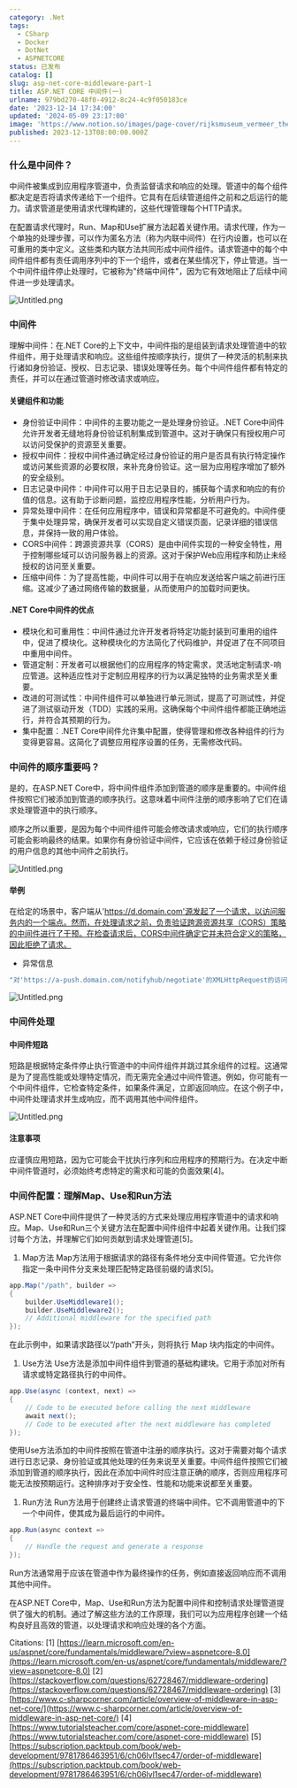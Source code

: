 ```yaml
---
category: .Net
tags:
  - CSharp
  - Docker
  - DotNet
  - ASPNETCORE
status: 已发布
catalog: []
slug: asp-net-core-middleware-part-1
title: ASP.NET CORE 中间件(一)
urlname: 979bd270-48f0-4912-8c24-4c9f050183ce
date: '2023-12-14 17:34:00'
updated: '2024-05-09 23:17:00'
image: 'https://www.notion.so/images/page-cover/rijksmuseum_vermeer_the_milkmaid.jpg'
published: 2023-12-13T08:00:00.000Z
---
```


### 什么是中间件？


中间件被集成到应用程序管道中，负责监督请求和响应的处理。管道中的每个组件都决定是否将请求传递给下一个组件。它具有在后续管道组件之前和之后运行的能力。请求管道是使用请求代理构建的，这些代理管理每个HTTP请求。


在配置请求代理时，Run、Map和Use扩展方法起着关键作用。请求代理，作为一个单独的处理步骤，可以作为匿名方法（称为内联中间件）在行内设置，也可以在可重用的类中定义。这些类和内联方法共同形成中间件组件。请求管道中的每个中间件组件都有责任调用序列中的下一个组件，或者在某些情况下，停止管道。当一个中间件组件停止处理时，它被称为"终端中间件"，因为它有效地阻止了后续中间件进一步处理请求。


![Untitled.png](https://prod-files-secure.s3.us-west-2.amazonaws.com/5d24fe63-e567-4804-86f9-9fdc62e13082/da807807-d02d-4fa1-86b6-db45e4678714/Untitled.png?X-Amz-Algorithm=AWS4-HMAC-SHA256&X-Amz-Content-Sha256=UNSIGNED-PAYLOAD&X-Amz-Credential=ASIAZI2LB466VCPZYVLD%2F20250326%2Fus-west-2%2Fs3%2Faws4_request&X-Amz-Date=20250326T054029Z&X-Amz-Expires=3600&X-Amz-Security-Token=IQoJb3JpZ2luX2VjELz%2F%2F%2F%2F%2F%2F%2F%2F%2F%2FwEaCXVzLXdlc3QtMiJIMEYCIQDHLQYKNOGowBiABNZKpD%2FLn1uLMF%2FoUc7G93CgI8ylOQIhAKVi9NXmOV7y5px4EkkGD2a69j7hZBsDo0%2Brbe0h98UVKv8DCCUQABoMNjM3NDIzMTgzODA1Igwlf5HrH7JHfPiWTGkq3ANnqdClItemM4yDFiguBgpkVmnqnMOqJ5b8hCLYsrmwngZo4XHF1clQIkIgk0WU%2Fi0SL5Ufgo0metqjuVSlZbQmnF7V9WEw0To%2B%2FYwSPo%2BNNWxby94mjzsxtML6BC9FZfZnv4%2B9XE9soFhwFmibvKgUx5%2BOmLR7vWL%2FqhvXK1OXFM9Z%2BTDL%2BVlDgqh8JYAKCAjRFbbQepyXAV3slnzXYqNNRfzImlL9drrizV49x0ghGbltMBAi9W%2Fr7flZIgEO3Qljdm2uirxvJax0ftw9wuGD%2FA74t2PdpkWI8oagJoImINQeF37KUWWhcxLA5b2Z5Ui1Eu5TvOWJAGWs4cZfXRxuvheVdPDoueH7PXEjAe6urDYJY1HQjuQ4y8%2FHZNjoim18z0QQ4y%2BrGw5AHBqgAfOssWD6UBtoRxQuACKYahzTybaQ5iJ4AoSLmi3pgwkuwo1nFQLZDxCGIUzfKw0szMgKQa5k3x2s0ulG3TuRnFtYGPTB7IzNm8rKsbdx7GO2%2B5ixh0oEDhDnuG6OQxvwemK42jSXKkDWyRjsLGTqf6I3C2Bbukfeyqy5gNw95fdXLaVABDAAq3SyvFiD0We0XXH27w5CP0%2BgOi3OWo792oKKChe3K4hnr78T%2BXjSeDDq542%2FBjqkARY2h3XCEQXOPbYUJbiwUIg7XR%2BJFJhWeVNkloiSML8UUQjq2tM4uvn%2BW9S6FtHv6fZP%2FZEElj1TynUoYCbG6EXMUZnU0TjMCYsORRimawJu4tw1My8WoInSTtZGPOfEurb27dBzSNRPuQTmWK0LljQRPIxwYppot31NMya1xlmukpNDnLkNFUxgwwN6QeLOC2FOfkvqODQFPZ4ThxLx4drlnXkZ&X-Amz-Signature=edde9d898d7a5981339a4cc65ce23d48f341845cd5719e4c45888f27f5c7522a&X-Amz-SignedHeaders=host&x-id=GetObject)


### 中间件


理解中间件：在.NET Core的上下文中，中间件指的是组装到请求处理管道中的软件组件，用于处理请求和响应。这些组件按顺序执行，提供了一种灵活的机制来执行诸如身份验证、授权、日志记录、错误处理等任务。每个中间件组件都有特定的责任，并可以在通过管道时修改请求或响应。


#### 关键组件和功能

- 身份验证中间件：中间件的主要功能之一是处理身份验证。.NET Core中间件允许开发者无缝地将身份验证机制集成到管道中。这对于确保只有授权用户可以访问受保护的资源至关重要。
- 授权中间件：授权中间件通过确定经过身份验证的用户是否具有执行特定操作或访问某些资源的必要权限，来补充身份验证。这一层为应用程序增加了额外的安全级别。
- 日志记录中间件：中间件可以用于日志记录目的，捕获每个请求和响应的有价值的信息。这有助于诊断问题，监控应用程序性能，分析用户行为。
- 异常处理中间件：在任何应用程序中，错误和异常都是不可避免的。中间件便于集中处理异常，确保开发者可以实现自定义错误页面，记录详细的错误信息，并保持一致的用户体验。
- CORS中间件：跨源资源共享（CORS）是由中间件实现的一种安全特性，用于控制哪些域可以访问服务器上的资源。这对于保护Web应用程序和防止未经授权的访问至关重要。
- 压缩中间件：为了提高性能，中间件可以用于在响应发送给客户端之前进行压缩。这减少了通过网络传输的数据量，从而使用户的加载时间更快。

#### .NET Core中间件的优点

- 模块化和可重用性：中间件通过允许开发者将特定功能封装到可重用的组件中，促进了模块化。这种模块化的方法简化了代码维护，并促进了在不同项目中重用中间件。
- 管道定制：开发者可以根据他们的应用程序的特定需求，灵活地定制请求-响应管道。这种适应性对于定制应用程序的行为以满足独特的业务需求至关重要。
- 改进的可测试性：中间件组件可以单独进行单元测试，提高了可测试性，并促进了测试驱动开发（TDD）实践的采用。这确保每个中间件组件都能正确地运行，并符合其预期的行为。
- 集中配置：.NET Core中间件允许集中配置，使得管理和修改各种组件的行为变得更容易。这简化了调整应用程序设置的任务，无需修改代码。

### 中间件的顺序重要吗？


是的，在ASP.NET Core中，将中间件组件添加到管道的顺序是重要的。中间件组件按照它们被添加到管道的顺序执行。这意味着中间件注册的顺序影响了它们在请求处理管道中的执行顺序。


顺序之所以重要，是因为每个中间件组件可能会修改请求或响应，它们的执行顺序可能会影响最终的结果。如果你有身份验证中间件，它应该在依赖于经过身份验证的用户信息的其他中间件之前执行。


![Untitled.png](https://prod-files-secure.s3.us-west-2.amazonaws.com/5d24fe63-e567-4804-86f9-9fdc62e13082/24f795a2-1c5a-4a6b-a0d8-2afb160076f1/Untitled.png?X-Amz-Algorithm=AWS4-HMAC-SHA256&X-Amz-Content-Sha256=UNSIGNED-PAYLOAD&X-Amz-Credential=ASIAZI2LB466VCPZYVLD%2F20250326%2Fus-west-2%2Fs3%2Faws4_request&X-Amz-Date=20250326T054029Z&X-Amz-Expires=3600&X-Amz-Security-Token=IQoJb3JpZ2luX2VjELz%2F%2F%2F%2F%2F%2F%2F%2F%2F%2FwEaCXVzLXdlc3QtMiJIMEYCIQDHLQYKNOGowBiABNZKpD%2FLn1uLMF%2FoUc7G93CgI8ylOQIhAKVi9NXmOV7y5px4EkkGD2a69j7hZBsDo0%2Brbe0h98UVKv8DCCUQABoMNjM3NDIzMTgzODA1Igwlf5HrH7JHfPiWTGkq3ANnqdClItemM4yDFiguBgpkVmnqnMOqJ5b8hCLYsrmwngZo4XHF1clQIkIgk0WU%2Fi0SL5Ufgo0metqjuVSlZbQmnF7V9WEw0To%2B%2FYwSPo%2BNNWxby94mjzsxtML6BC9FZfZnv4%2B9XE9soFhwFmibvKgUx5%2BOmLR7vWL%2FqhvXK1OXFM9Z%2BTDL%2BVlDgqh8JYAKCAjRFbbQepyXAV3slnzXYqNNRfzImlL9drrizV49x0ghGbltMBAi9W%2Fr7flZIgEO3Qljdm2uirxvJax0ftw9wuGD%2FA74t2PdpkWI8oagJoImINQeF37KUWWhcxLA5b2Z5Ui1Eu5TvOWJAGWs4cZfXRxuvheVdPDoueH7PXEjAe6urDYJY1HQjuQ4y8%2FHZNjoim18z0QQ4y%2BrGw5AHBqgAfOssWD6UBtoRxQuACKYahzTybaQ5iJ4AoSLmi3pgwkuwo1nFQLZDxCGIUzfKw0szMgKQa5k3x2s0ulG3TuRnFtYGPTB7IzNm8rKsbdx7GO2%2B5ixh0oEDhDnuG6OQxvwemK42jSXKkDWyRjsLGTqf6I3C2Bbukfeyqy5gNw95fdXLaVABDAAq3SyvFiD0We0XXH27w5CP0%2BgOi3OWo792oKKChe3K4hnr78T%2BXjSeDDq542%2FBjqkARY2h3XCEQXOPbYUJbiwUIg7XR%2BJFJhWeVNkloiSML8UUQjq2tM4uvn%2BW9S6FtHv6fZP%2FZEElj1TynUoYCbG6EXMUZnU0TjMCYsORRimawJu4tw1My8WoInSTtZGPOfEurb27dBzSNRPuQTmWK0LljQRPIxwYppot31NMya1xlmukpNDnLkNFUxgwwN6QeLOC2FOfkvqODQFPZ4ThxLx4drlnXkZ&X-Amz-Signature=67b0ae4c657c4d74b209adcdc8f876d425074214fddcbadd5f8a0d8c5a8ad5e0&X-Amz-SignedHeaders=host&x-id=GetObject)


#### 举例


在给定的场景中，客户端从'https://d.domain.com'源发起了一个请求，以访问服务内的一个端点。然而，在处理请求之前，负责验证跨源资源共享（CORS）策略的中间件进行了干预。在检查请求后，CORS中间件确定它并未符合定义的策略，因此拒绝了请求。

- 异常信息

```c#
"对'https://a-push.domain.com/notifyhub/negotiate'的XMLHttpRequest的访问，源自'https://d.domain.com'，已被CORS策略阻止：预检请求的响应未通过访问控制检查：请求的资源上没有'Access-Control-Allow-Origin'头。"[1][2][3]
```


![Untitled.png](https://prod-files-secure.s3.us-west-2.amazonaws.com/5d24fe63-e567-4804-86f9-9fdc62e13082/371d9517-dafe-4432-94b7-2d14d1593167/Untitled.png?X-Amz-Algorithm=AWS4-HMAC-SHA256&X-Amz-Content-Sha256=UNSIGNED-PAYLOAD&X-Amz-Credential=ASIAZI2LB466VCPZYVLD%2F20250326%2Fus-west-2%2Fs3%2Faws4_request&X-Amz-Date=20250326T054029Z&X-Amz-Expires=3600&X-Amz-Security-Token=IQoJb3JpZ2luX2VjELz%2F%2F%2F%2F%2F%2F%2F%2F%2F%2FwEaCXVzLXdlc3QtMiJIMEYCIQDHLQYKNOGowBiABNZKpD%2FLn1uLMF%2FoUc7G93CgI8ylOQIhAKVi9NXmOV7y5px4EkkGD2a69j7hZBsDo0%2Brbe0h98UVKv8DCCUQABoMNjM3NDIzMTgzODA1Igwlf5HrH7JHfPiWTGkq3ANnqdClItemM4yDFiguBgpkVmnqnMOqJ5b8hCLYsrmwngZo4XHF1clQIkIgk0WU%2Fi0SL5Ufgo0metqjuVSlZbQmnF7V9WEw0To%2B%2FYwSPo%2BNNWxby94mjzsxtML6BC9FZfZnv4%2B9XE9soFhwFmibvKgUx5%2BOmLR7vWL%2FqhvXK1OXFM9Z%2BTDL%2BVlDgqh8JYAKCAjRFbbQepyXAV3slnzXYqNNRfzImlL9drrizV49x0ghGbltMBAi9W%2Fr7flZIgEO3Qljdm2uirxvJax0ftw9wuGD%2FA74t2PdpkWI8oagJoImINQeF37KUWWhcxLA5b2Z5Ui1Eu5TvOWJAGWs4cZfXRxuvheVdPDoueH7PXEjAe6urDYJY1HQjuQ4y8%2FHZNjoim18z0QQ4y%2BrGw5AHBqgAfOssWD6UBtoRxQuACKYahzTybaQ5iJ4AoSLmi3pgwkuwo1nFQLZDxCGIUzfKw0szMgKQa5k3x2s0ulG3TuRnFtYGPTB7IzNm8rKsbdx7GO2%2B5ixh0oEDhDnuG6OQxvwemK42jSXKkDWyRjsLGTqf6I3C2Bbukfeyqy5gNw95fdXLaVABDAAq3SyvFiD0We0XXH27w5CP0%2BgOi3OWo792oKKChe3K4hnr78T%2BXjSeDDq542%2FBjqkARY2h3XCEQXOPbYUJbiwUIg7XR%2BJFJhWeVNkloiSML8UUQjq2tM4uvn%2BW9S6FtHv6fZP%2FZEElj1TynUoYCbG6EXMUZnU0TjMCYsORRimawJu4tw1My8WoInSTtZGPOfEurb27dBzSNRPuQTmWK0LljQRPIxwYppot31NMya1xlmukpNDnLkNFUxgwwN6QeLOC2FOfkvqODQFPZ4ThxLx4drlnXkZ&X-Amz-Signature=baaf0aca875c34d881ea1b7008234b2175777ac55862e0badb0e4e93de14851f&X-Amz-SignedHeaders=host&x-id=GetObject)


### 中间件处理


#### 中间件短路
短路是根据特定条件停止执行管道中的中间件组件并跳过其余组件的过程。这通常是为了提高性能或处理特定情况，而无需完全通过中间件管道。例如，你可能有一个中间件组件，它检查特定条件，如果条件满足，立即返回响应。在这个例子中，中间件处理请求并生成响应，而不调用其他中间件组件。


![Untitled.png](https://prod-files-secure.s3.us-west-2.amazonaws.com/5d24fe63-e567-4804-86f9-9fdc62e13082/e8a1d943-cb51-4723-936e-23c6af2fb0f9/Untitled.png?X-Amz-Algorithm=AWS4-HMAC-SHA256&X-Amz-Content-Sha256=UNSIGNED-PAYLOAD&X-Amz-Credential=ASIAZI2LB466VCPZYVLD%2F20250326%2Fus-west-2%2Fs3%2Faws4_request&X-Amz-Date=20250326T054029Z&X-Amz-Expires=3600&X-Amz-Security-Token=IQoJb3JpZ2luX2VjELz%2F%2F%2F%2F%2F%2F%2F%2F%2F%2FwEaCXVzLXdlc3QtMiJIMEYCIQDHLQYKNOGowBiABNZKpD%2FLn1uLMF%2FoUc7G93CgI8ylOQIhAKVi9NXmOV7y5px4EkkGD2a69j7hZBsDo0%2Brbe0h98UVKv8DCCUQABoMNjM3NDIzMTgzODA1Igwlf5HrH7JHfPiWTGkq3ANnqdClItemM4yDFiguBgpkVmnqnMOqJ5b8hCLYsrmwngZo4XHF1clQIkIgk0WU%2Fi0SL5Ufgo0metqjuVSlZbQmnF7V9WEw0To%2B%2FYwSPo%2BNNWxby94mjzsxtML6BC9FZfZnv4%2B9XE9soFhwFmibvKgUx5%2BOmLR7vWL%2FqhvXK1OXFM9Z%2BTDL%2BVlDgqh8JYAKCAjRFbbQepyXAV3slnzXYqNNRfzImlL9drrizV49x0ghGbltMBAi9W%2Fr7flZIgEO3Qljdm2uirxvJax0ftw9wuGD%2FA74t2PdpkWI8oagJoImINQeF37KUWWhcxLA5b2Z5Ui1Eu5TvOWJAGWs4cZfXRxuvheVdPDoueH7PXEjAe6urDYJY1HQjuQ4y8%2FHZNjoim18z0QQ4y%2BrGw5AHBqgAfOssWD6UBtoRxQuACKYahzTybaQ5iJ4AoSLmi3pgwkuwo1nFQLZDxCGIUzfKw0szMgKQa5k3x2s0ulG3TuRnFtYGPTB7IzNm8rKsbdx7GO2%2B5ixh0oEDhDnuG6OQxvwemK42jSXKkDWyRjsLGTqf6I3C2Bbukfeyqy5gNw95fdXLaVABDAAq3SyvFiD0We0XXH27w5CP0%2BgOi3OWo792oKKChe3K4hnr78T%2BXjSeDDq542%2FBjqkARY2h3XCEQXOPbYUJbiwUIg7XR%2BJFJhWeVNkloiSML8UUQjq2tM4uvn%2BW9S6FtHv6fZP%2FZEElj1TynUoYCbG6EXMUZnU0TjMCYsORRimawJu4tw1My8WoInSTtZGPOfEurb27dBzSNRPuQTmWK0LljQRPIxwYppot31NMya1xlmukpNDnLkNFUxgwwN6QeLOC2FOfkvqODQFPZ4ThxLx4drlnXkZ&X-Amz-Signature=3bf2e219b253fe7ac17c3dfcaf6c81ca25bc8723b8c83ff8906e8fc0a0781af5&X-Amz-SignedHeaders=host&x-id=GetObject)


#### 注意事项


应谨慎应用短路，因为它可能会干扰执行序列和应用程序的预期行为。在决定中断中间件管道时，必须始终考虑特定的需求和可能的负面效果[4]。


### 中间件配置：理解Map、Use和Run方法


ASP.NET Core中间件提供了一种灵活的方式来处理应用程序管道中的请求和响应。Map、Use和Run三个关键方法在配置中间件组件中起着关键作用。让我们探讨每个方法，并理解它们如何贡献到请求处理管道[5]。

1. Map方法
Map方法用于根据请求的路径有条件地分支中间件管道。它允许你指定一条中间件分支来处理匹配特定路径前缀的请求[5]。

```c#
app.Map("/path", builder =>
{
    builder.UseMiddleware1();
    builder.UseMiddleware2();
    // Additional middleware for the specified path
});
```


在此示例中，如果请求路径以“/path”开头，则将执行 Map 块内指定的中间件。

1. Use方法
Use方法是添加中间件组件到管道的基础构建块。它用于添加对所有请求或特定路径执行的中间件。

```c#
app.Use(async (context, next) =>
{
    // Code to be executed before calling the next middleware
    await next();
    // Code to be executed after the next middleware has completed
});
```


使用Use方法添加的中间件按照在管道中注册的顺序执行。这对于需要对每个请求进行日志记录、身份验证或其他处理的任务来说至关重要。中间件组件按照它们被添加到管道的顺序执行，因此在添加中间件时应注意正确的顺序，否则应用程序可能无法按预期运行。这种排序对于安全性、性能和功能来说都至关重要。

1. Run方法
Run方法用于创建终止请求管道的终端中间件。它不调用管道中的下一个中间件，使其成为最后运行的中间件。

```c#
app.Run(async context =>
{
    // Handle the request and generate a response
});
```


Run方法通常用于应该在管道中作为最终操作的任务，例如直接返回响应而不调用其他中间件。


在ASP.NET Core中，Map、Use和Run方法为配置中间件和控制请求处理管道提供了强大的机制。通过了解这些方法的工作原理，我们可以为应用程序创建一个结构良好且高效的管道，以处理请求和响应处理的各个方面。


Citations:
[1] [https://learn.microsoft.com/en-us/aspnet/core/fundamentals/middleware/?view=aspnetcore-8.0](https://learn.microsoft.com/en-us/aspnet/core/fundamentals/middleware/?view=aspnetcore-8.0)
[2] [https://stackoverflow.com/questions/62728467/middleware-ordering](https://stackoverflow.com/questions/62728467/middleware-ordering)
[3] [https://www.c-sharpcorner.com/article/overview-of-middleware-in-asp-net-core/](https://www.c-sharpcorner.com/article/overview-of-middleware-in-asp-net-core/)
[4] [https://www.tutorialsteacher.com/core/aspnet-core-middleware](https://www.tutorialsteacher.com/core/aspnet-core-middleware)
[5] [https://subscription.packtpub.com/book/web-development/9781786463951/6/ch06lvl1sec47/order-of-middleware](https://subscription.packtpub.com/book/web-development/9781786463951/6/ch06lvl1sec47/order-of-middleware)

